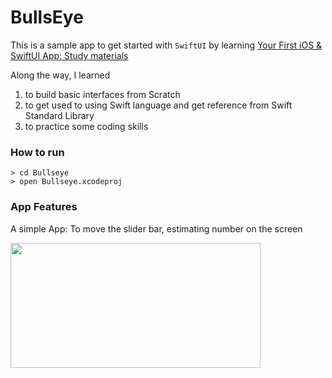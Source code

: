 
# BullsEye

This is a sample app to get started with `SwiftUI` by learning [Your First iOS & SwiftUI App: Study materials](https://www.kodeco.com/28797163-your-first-ios-swiftui-app-an-app-from-scratch)

Along the way, I learned
1. to build basic interfaces from Scratch
2. to get used to using Swift language and get reference from Swift Standard Library
3. to practice some coding skills

### How to run

```
> cd Bullseye
> open Bullseye.xcodeproj
```

### App Features

A simple App: To move the slider bar, estimating number on the screen

<img src="https://user-images.githubusercontent.com/111719007/215323058-efda1fc1-6f17-4457-9740-f285c871019d.gif" width="400" height="200"/>





